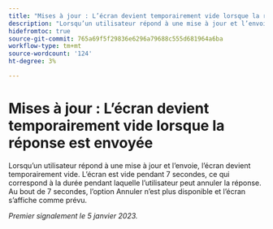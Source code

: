 ```yaml
---
title: "Mises à jour : L’écran devient temporairement vide lorsque la réponse est envoyée"
description: "Lorsqu’un utilisateur répond à une mise à jour et l’envoie, l’écran devient temporairement vide. L’écran est vide pendant 7 secondes, ce qui correspond à la durée pendant laquelle l’utilisateur peut annuler la réponse. Au bout de 7 secondes, l’option Annuler n’est plus disponible et l’écran s’affiche comme prévu."
hidefromtoc: true
source-git-commit: 765a69f5f29836e6296a79688c555d681964a6ba
workflow-type: tm+mt
source-wordcount: '124'
ht-degree: 3%

---
```



# Mises à jour : L’écran devient temporairement vide lorsque la réponse est envoyée

Lorsqu’un utilisateur répond à une mise à jour et l’envoie, l’écran devient temporairement vide. L’écran est vide pendant 7 secondes, ce qui correspond à la durée pendant laquelle l’utilisateur peut annuler la réponse. Au bout de 7 secondes, l’option Annuler n’est plus disponible et l’écran s’affiche comme prévu.

_Premier signalement le 5 janvier 2023._


